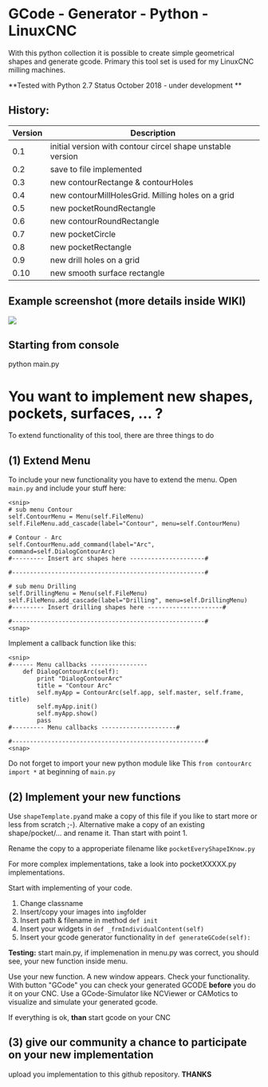 # GCode - Generator - Python - LinuxCNC

With this python collection it is possible to create simple geometrical shapes and generate gcode.
Primary this tool set is used for my LinuxCNC milling machines.

**Tested with Python 2.7
Status October 2018 - under development **


## History:
| Version | Description |
|---------|----------------------------------------------------|
|0.1 | initial version with contour circel shape unstable version |
|0.2 | save to file implemented |
|0.3 | new contourRectange & contourHoles |
|0.4 | new contourMillHolesGrid. Milling holes on a grid |
|0.5 | new pocketRoundRectangle |
|0.6 | new contourRoundRectangle |
|0.7 | new pocketCircle |
|0.8 | new pocketRectangle |
|0.9 | new drill holes on a grid |
|0.10 | new smooth surface rectangle |


## Example screenshot (more details inside WIKI)
![](https://github.com/mrRobot62/GCodeGenerator_Geometricals/blob/master/img/screenshots/screen_cCircle.png)


## Starting from console
python main.py



# You want to implement new shapes, pockets, surfaces, ... ?
To extend functionality of this tool, there are three things to do

## (1) Extend Menu
To include your new functionality you have to extend the menu.
Open `main.py` and include your stuff here:


```
<snip>
# sub menu Contour
self.ContourMenu = Menu(self.FileMenu)
self.FileMenu.add_cascade(label="Contour", menu=self.ContourMenu)

# Contour - Arc
self.ContourMenu.add_command(label="Arc", command=self.DialogContourArc)
#--------- Insert arc shapes here ---------------------#

#------------------------------------------------------#

# sub menu Drilling
self.DrillingMenu = Menu(self.FileMenu)
self.FileMenu.add_cascade(label="Drilling", menu=self.DrillingMenu)
#--------- Insert drilling shapes here ---------------------#

#------------------------------------------------------#
<snap>
```

Implement a callback function like this:

```
<snip>
#------ Menu callbacks ----------------
    def DialogContourArc(self):
        print "DialogContourArc"
        title = "Contour Arc"
        self.myApp = ContourArc(self.app, self.master, self.frame, title)
        self.myApp.init()
        self.myApp.show()
        pass
#--------- Menu callbacks ---------------------#

#------------------------------------------------------#
<snap>
```

Do not forget to import your new python module like This `from contourArc import *` at beginning of `main.py`

## (2) Implement your new functions
Use `shapeTemplate.py`and make a copy of this file if you like to start more or less from scratch ;-). Alternative make a copy of an existing shape/pocket/... and rename it. Than start with point 1. 

Rename the copy to a approperiate filename like `pocketEveryShapeIKnow.py`

For more complex implementations, take a look into pocketXXXXX.py implementations.

Start with implementing of your code.

1. Change classname
2. Insert/copy your images into `img`folder
3. Insert path & filename in method `def init`
4. Insert your widgets in `def _frmIndividualContent(self)`
5. Insert your gcode generator functionality in `def generateGCode(self):`

**Testing:**
start main.py, if implemenation in menu.py was correct, you should see, your new
function inside menu.

Use your new function. A new window appears. Check your functionality.
With button "GCode" you can check your generated GCODE **before** you do it on your CNC. Use a GCode-Simulator like NCViewer or CAMotics to visualize and simulate your generated gcode.

If everything is ok, **than** start gcode on your CNC

## (3) give our community a chance to participate on your new implementation
upload you implementation to this github repository.
**THANKS**

